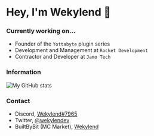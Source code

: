 # Hey, I'm Wekylend 👋

### Currently working on...
* Founder of the `Yottabyte` plugin series
* Development and Management at `Rocket Development`
* Contractor and Developer at `Jamo Tech` 

### Information
![My GitHub stats](https://github-readme-stats.vercel.app/api?username=wekylend&count_private=true&theme=github_dark)

### Contact
* Discord, [Wekylend#7965](https://discord.gg/gntMFqnZyj)
* Twitter, [@wekylendev](https://twitter.com/wekylendev)
* BuiltByBit (MC Market), [Wekylend](https://www.mc-market.org/members/106892/)
